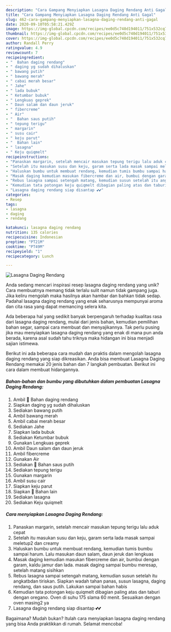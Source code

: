 ```yaml
---
description: "Cara Gampang Menyiapkan Lasagna Daging Rendang Anti Gagal"
title: "Cara Gampang Menyiapkan Lasagna Daging Rendang Anti Gagal"
slug: 462-cara-gampang-menyiapkan-lasagna-daging-rendang-anti-gagal
date: 2020-09-10T05:58:21.429Z
image: https://img-global.cpcdn.com/recipes/ee0d5c740d194011/751x532cq70/lasagna-daging-rendang-foto-resep-utama.jpg
thumbnail: https://img-global.cpcdn.com/recipes/ee0d5c740d194011/751x532cq70/lasagna-daging-rendang-foto-resep-utama.jpg
cover: https://img-global.cpcdn.com/recipes/ee0d5c740d194011/751x532cq70/lasagna-daging-rendang-foto-resep-utama.jpg
author: Randall Perry
ratingvalue: 4.9
reviewcount: 7
recipeingredient:
- "  Bahan daging rendang"
- " daging yg sudah dihaluskan"
- " bawang putih"
- " bawang merah"
- " cabai merah besar"
- " Jahe"
- " lada bubuk"
- " Ketumbar bubuk"
- " Lengkuas geprek"
- " Daun salam dan daun jeruk"
- " fibercreme"
- " Air"
- "  Bahan saus putih"
- " tepung terigu"
- " margarin"
- " susu cair"
- " keju parut"
- "  Bahan lain"
- " lasagna"
- " Keju quiqmelt"
recipeinstructions:
- "Panaskan margarin, setelah mencair masukan tepung terigu lalu aduk cepat"
- "Setelah itu masukan susu dan keju, garam serta lada masak sampai meletup2 dan creamy"
- "Haluskan bumbu untuk membuat rendang, kemudian tumis bumbu sampai harum. Lalu masukan daun salam, daun jeruk dan lengkuas"
- "Masak daging kemudian masukan fibercreme dan air, bumbui dengan garam, kaldu jamur dan lada. masak daging sampai bumbu meresap, setelah matang sisihkan"
- "Rebus lasagna sampai setengah matang, kemudian susun setelah itu angkatbdan tiriskan. Siapkan wadah tahan panas, susun lasagna, daging rendang, dan saus putih. Lakukan sampai bahan habis"
- "Kemudian tata potongan keju quiqmelt dibagian paling atas dan taburi dengan oregano. Oven di suhu 175 slama 60 menit. Sesuaikan dengan oven masing2 ya"
- "Lasagna daging rendang siap disantap 💕💕"
categories:
- Resep
tags:
- lasagna
- daging
- rendang

katakunci: lasagna daging rendang 
nutrition: 135 calories
recipecuisine: Indonesian
preptime: "PT21M"
cooktime: "PT49M"
recipeyield: "1"
recipecategory: Lunch

---
```



![Lasagna Daging Rendang](https://img-global.cpcdn.com/recipes/ee0d5c740d194011/751x532cq70/lasagna-daging-rendang-foto-resep-utama.jpg)

Anda sedang mencari inspirasi resep lasagna daging rendang yang unik? Cara membuatnya memang tidak terlalu sulit namun tidak gampang juga. Jika keliru mengolah maka hasilnya akan hambar dan bahkan tidak sedap. Padahal lasagna daging rendang yang enak seharusnya mempunyai aroma dan cita rasa yang dapat memancing selera kita.

Ada beberapa hal yang sedikit banyak berpengaruh terhadap kualitas rasa dari lasagna daging rendang, mulai dari jenis bahan, kemudian pemilihan bahan segar, sampai cara membuat dan menyajikannya. Tak perlu pusing jika mau menyiapkan lasagna daging rendang yang enak di mana pun anda berada, karena asal sudah tahu triknya maka hidangan ini bisa menjadi sajian istimewa.




Berikut ini ada beberapa cara mudah dan praktis dalam mengolah lasagna daging rendang yang siap dikreasikan. Anda bisa membuat Lasagna Daging Rendang memakai 20 jenis bahan dan 7 langkah pembuatan. Berikut ini cara dalam membuat hidangannya.

<!--inarticleads1-->

##### Bahan-bahan dan bumbu yang dibutuhkan dalam pembuatan Lasagna Daging Rendang:

1. Ambil  💜 Bahan daging rendang
1. Siapkan  daging yg sudah dihaluskan
1. Sediakan  bawang putih
1. Ambil  bawang merah
1. Ambil  cabai merah besar
1. Sediakan  Jahe
1. Siapkan  lada bubuk
1. Sediakan  Ketumbar bubuk
1. Gunakan  Lengkuas geprek
1. Ambil  Daun salam dan daun jeruk
1. Ambil  fibercreme
1. Gunakan  Air
1. Sediakan  💜 Bahan saus putih
1. Sediakan  tepung terigu
1. Gunakan  margarin
1. Ambil  susu cair
1. Siapkan  keju parut
1. Siapkan  💜 Bahan lain
1. Sediakan  lasagna
1. Sediakan  Keju quiqmelt




<!--inarticleads2-->

##### Cara menyiapkan Lasagna Daging Rendang:

1. Panaskan margarin, setelah mencair masukan tepung terigu lalu aduk cepat
1. Setelah itu masukan susu dan keju, garam serta lada masak sampai meletup2 dan creamy
1. Haluskan bumbu untuk membuat rendang, kemudian tumis bumbu sampai harum. Lalu masukan daun salam, daun jeruk dan lengkuas
1. Masak daging kemudian masukan fibercreme dan air, bumbui dengan garam, kaldu jamur dan lada. masak daging sampai bumbu meresap, setelah matang sisihkan
1. Rebus lasagna sampai setengah matang, kemudian susun setelah itu angkatbdan tiriskan. Siapkan wadah tahan panas, susun lasagna, daging rendang, dan saus putih. Lakukan sampai bahan habis
1. Kemudian tata potongan keju quiqmelt dibagian paling atas dan taburi dengan oregano. Oven di suhu 175 slama 60 menit. Sesuaikan dengan oven masing2 ya
1. Lasagna daging rendang siap disantap 💕💕




Bagaimana? Mudah bukan? Itulah cara menyiapkan lasagna daging rendang yang bisa Anda praktikkan di rumah. Selamat mencoba!
